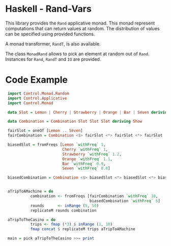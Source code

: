 Haskell - Rand-Vars
===================

This library provides the `Rand` applicative monad. 
This monad represent computations that can return values at random.
The distribution of values can be specified using provided functions.

A monad transformer, `RandT`, is also available.

The class `MonadRand` allows to pick an element at random out of `Rand`. Instances for `Rand`, `RandT` and `IO` are provided.

Code Example
============

```haskell
 import Control.Monad.Random
 import Control.Applicative
 import Control.Monad

 data Slot = Lemon | Cherry | Strawberry | Orange | Bar | Seven deriving (Enum, Show)

 data Combination = Combination Slot Slot Slot deriving Show

 fairSlot = oneOf [Lemon .. Seven]
 fairCombination = Combination <$> fairSlot <*> fairSlot <*> fairSlot

 biasedSlot = fromFreqs [Lemon `withFreq` 1, 
                         Cherry `withFreq` 1, 
                         Strawberry `withFreq` 1.2, 
                         Orange `withFreq` 1.1,
                         Bar `withFreq` 0.9,
                         Seven `withFreq` 0.8]

 biasedCombination = Combination <$> biasedSlot <*> biasedSlot <*> biasedSlot


 aTripToAMachine = do
           combination <- fromFreqs [fairCombination `withFreq` 10, 
                                     biasedCombination `withFreq` 5]
           rounds      <- inRange (5, 50)
           replicateM rounds combination

 aTripToTheCasino = do
           trips <- fmap (*3) $ inRange (1, 10)
           fmap concat $ replicateM trips aTripToAMachine

 main = pick aTripToTheCasino >>= print
```
